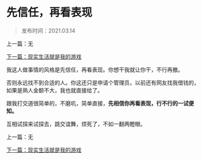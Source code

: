 # 先信任，再看表现 
>发布时间：2021.03.14 

上一篇：无

[下一篇：现实生活就是我的游戏](/work/article2)

我这人做事情的风格是先信任，再看表现。你想干我就让你干，不行再撤。

否则永远找不到合适的人。你这还只是申请个管理员，以前还有网友找我借钱的，如果是熟人金额不大，我也就直接给了。

跟我打交道很简单的，不磨叽，简单直接，**先相信你再看表现，行不行的一试便知。**

互相试探来试探去，跳交谊舞，烦死了，不如一翻两瞪眼。

上一篇：无

[下一篇：现实生活就是我的游戏](/work/article2)


















​     












